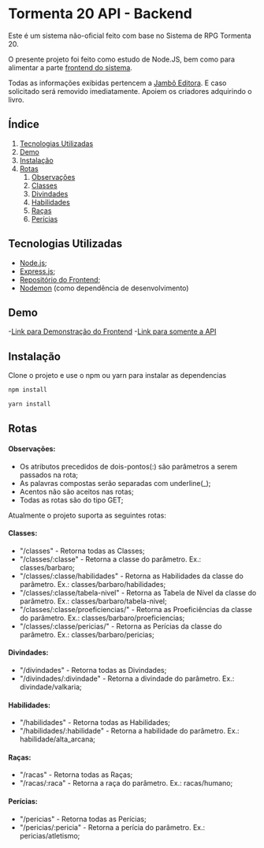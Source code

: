 # Tormenta 20 API - Backend

Este é um sistema não-oficial feito com base no Sistema de RPG Tormenta 20.

O presente projeto foi feito como estudo de Node.JS, bem como para alimentar a parte [frontend do sistema](https://github.com/guipolitano/api-tormenta20-frontend).

Todas as informações exibidas pertencem a [Jambô Editora](https://jamboeditora.com.br/). E caso solicitado será removido imediatamente. Apoiem os criadores adquirindo o livro.

## Índice

1. [Tecnologias Utilizadas](#tecnologias-utilizadas)
2. [Demo](#demo)
3. [Instalação](#instalação)
4. [Rotas](#rotas)
    1. [Observações](#observações)
    2. [Classes](#classes)
    3. [Divindades](#divindades)
    4. [Habilidades](#habilidades)
    5. [Raças](#raças)
    6. [Perícias](#perícias)

## Tecnologias Utilizadas
- [Node.js](https://nodejs.org/en/);
- [Express.js](https://expressjs.com/);
- [Repositório do Frontend](https://github.com/guipolitano/api-tormenta20-frontend);
- [Nodemon](https://nodemon.io/) (como dependência de desenvolvimento)

## Demo
-[Link para Demonstração do Frontend](https://api-tormenta20.herokuapp.com/)
-[Link para somente a API](https://tormenta20-api.herokuapp.com/)

## Instalação

Clone o projeto e use o npm ou yarn para instalar as dependencias

```bash
npm install
```
```bash
yarn install
```

## Rotas

#### Observações:

- Os atributos precedidos de dois-pontos(:) são parâmetros a serem passados na rota;
- As palavras compostas serão separadas com underline(_);
- Acentos não são aceitos nas rotas;
- Todas as rotas são do tipo GET;

Atualmente o projeto suporta as seguintes rotas:

#### Classes:
- "/classes" - Retorna todas as Classes;
- "/classes/:classe" - Retorna a classe do parâmetro. Ex.: classes/barbaro;
- "/classes/:classe/habilidades" - Retorna as Habilidades da classe do parâmetro. Ex.: classes/barbaro/habilidades;
- "/classes/:classe/tabela-nivel" - Retorna as Tabela de Nível da classe do parâmetro. Ex.: classes/barbaro/tabela-nivel;
- "/classes/:classe/proeficiencias/" - Retorna as Proeficiências da classe do parâmetro. Ex.: classes/barbaro/proeficiencias;
- "/classes/:classe/pericias/" - Retorna as Perícias da classe do parâmetro. Ex.: classes/barbaro/pericias;

#### Divindades:
- "/divindades" - Retorna todas as Divindades;
- "/divindades/:divindade" - Retorna a divindade do parâmetro. Ex.: divindade/valkaria;

#### Habilidades:
- "/habilidades" - Retorna todas as Habilidades;
- "/habilidades/:habilidade" - Retorna a habilidade do parâmetro. Ex.: habilidade/alta_arcana;

#### Raças:
- "/racas" - Retorna todas as Raças;
- "/racas/:raca" - Retorna a raça do parâmetro. Ex.: racas/humano;

#### Perícias:
- "/pericias" - Retorna todas as Perícias;
- "/pericias/:pericia" - Retorna a perícia do parâmetro. Ex.: pericias/atletismo;
